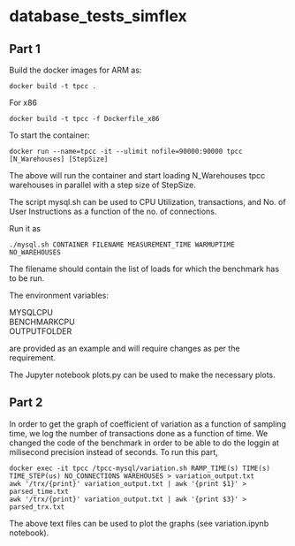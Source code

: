 # database_tests_simflex
## Part 1
Build the docker images for ARM as:
```
docker build -t tpcc .
```
For x86
```
docker build -t tpcc -f Dockerfile_x86
```

To start the container: 

```
docker run --name=tpcc -it --ulimit nofile=90000:90000 tpcc [N_Warehouses] [StepSize]

```
The above will run the container and start loading N_Warehouses tpcc warehouses in parallel with a step size of StepSize. 

The script mysql.sh can be used to CPU Utilization, transactions, and No. of User Instructions as a function of the no. of connections.

Run it as 

```
./mysql.sh CONTAINER FILENAME MEASUREMENT_TIME WARMUPTIME NO_WAREHOUSES
```
The filename should contain the list of loads for which the benchmark has to be run. 

The environment variables:

MYSQLCPU                                                                                                                                                                                                     
BENCHMARKCPU                                                                                                                                                                                                                                                                                                                                                                                        
OUTPUTFOLDER

are provided as an example and will require changes as per the requirement. 

The Jupyter notebook plots.py can be used to make the necessary plots. 

## Part 2

In order to get the graph of coefficient of variation as a function of sampling time, we log the number of transactions done as a function of time. We changed the code of the benchmark in order to be able to do the loggin at milisecond precision instead of seconds. 
To run this part, 

```
docker exec -it tpcc /tpcc-mysql/variation.sh RAMP_TIME(s) TIME(s) TIME_STEP(us) NO_CONNECTIONS WAREHOUSES > variation_output.txt
awk '/trx/{print}' variation_output.txt | awk '{print $1}' > parsed_time.txt
awk '/trx/{print}' variation_output.txt | awk '{print $3}' > parsed_trx.txt
```
The above text files can be used to plot the graphs (see variation.ipynb notebook).
